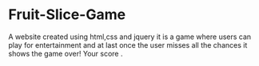 # Fruit-Slice-Game
A website created using html,css and jquery it is a game where users can play for entertainment and at last once the user misses all the chances it shows the game over! Your score .
